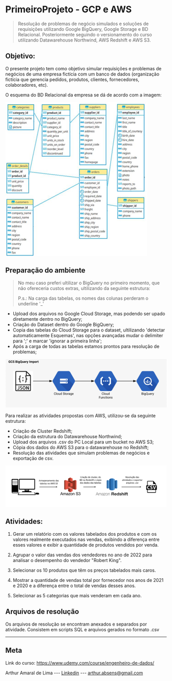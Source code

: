 # PrimeiroProjeto - GCP e AWS

>Resolução de problemas de negócio simulados e soluções de requisições utilizando Google BigQuery, Google Storage e BD Relacional.
Posteriormente seguindo o versionamento do curso utilizando Datawarehouse Northwind, AWS Redshift e AWS S3.

## Objetivo: 

O presente projeto tem como objetivo simular requisições e problemas de negócios de uma empresa fictícia com um banco de dados (organização fictícia que gerencia pedidos, produtos, clientes, fornecedores, colaboradores, etc). 

O esquema do BD Relacional da empresa se dá de acordo com a imagem:


![Esquema Logico](Tabelas_Relacional/esquema_tabelas_2.jpg)


## Preparação do ambiente

> No meu caso preferi ultilizar o BigQuery no primeiro momento, que não ofereceria custos extras,
> ultilizando da seguinte estrutura:
> 
> P.s.: Na carga das tabelas, os nomes das colunas perderam o underline '_'
 
* Upload dos arquivos no Google Cloud Storage, mas podendo ser upado diretamente dentro no BigQuery;
* Criação do Dataset dentro do Google BigQuery;
* Copia das tabelas do Cloud Storage para o dataset, ultilizando 'detectar automaticamente Esquemas', nas opções avançadas mudar o delimiter para ';' e marcar 'ignorar a primeira linha';
* Após a carga de todas as tabelas estamos prontos para resolução de problemas;
 
![Diagrama](Tabelas_Relacional/diagrama_bigquery.png)


Para realizar as atividades propostas com AWS, utilizou-se da seguinte estrutura:
 
* Criação de Cluster Redshift;
* Criação da estrutura do Datawarehouse Northwind;
* Upload dos arquivos .csv do PC Local para um bucket no AWS S3;
* Cópia dos dados do AWS S3 para o datawarehouse no Redshift;
* Resolução das atividades que simulam problemas de negócios e exportação de csv.
 
 ![Diagrama](Tabelas_Relacional/diagrama_projeto.png)
 
 
 ## Atividades: 
 1. Gerar um relatório com os valores tabelados dos produtos e com os valores realmente executados nas vendas, exibindo a diferença entre esses valores e exibir a quantidade de produtos vendidos por venda.    

 2. Agrupar o valor das vendas dos vendedores no ano de 2022 para analisar o desempenho do vendedor "Robert King".

 3. Selecionar os 10 produtos que têm os preços tabelados mais caros.

4. Mostrar a quantidade de vendas total por fornecedor nos anos de 2021 e 2020 e a diferença entre o total de vendas desses anos.

5. Selecionar as 5 categorias que mais venderam em cada ano.


## Arquivos de resolução

Os arquivos de resolução se encontram anexados e separados por atividade. Consistem em scripts SQL e arquivos gerados no formato .csv
_______
## Meta

Link do curso: <https://www.udemy.com/course/engenheiro-de-dados/>

Arthur Amaral de Lima --- [Linkedin](https://www.linkedin.com/in/arthuramaral-py/) --- arthur.absens@gmail.com
